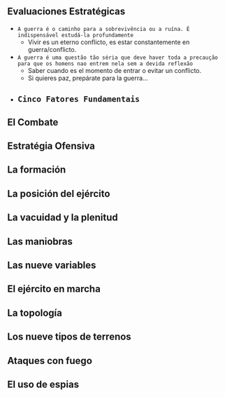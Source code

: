 

## Evaluaciones Estratégicas

- `A guerra é o caminho para a sobrevivência ou a ruína. É indispensável estudá-la profundamente`
  - Vivir es un eterno conflicto, es estar constantemente en guerra/conflicto.
- `A guerra é uma questão tão séria que deve haver toda a precaução para que os homens nao entrem nela sem a devida reflexão`
  - Saber cuando es el momento de entrar o evitar un conflicto.
  - Si quieres paz, prepárate para la guerra...
- `Cinco Fatores Fundamentais` 
  - 
## El Combate
## Estratégia Ofensiva
## La formación
## La posición del ejército
## La vacuidad y la plenitud
## Las maniobras
## Las nueve variables
## El ejército en marcha
## La topología
## Los nueve tipos de terrenos
## Ataques con fuego
## El uso de espias

